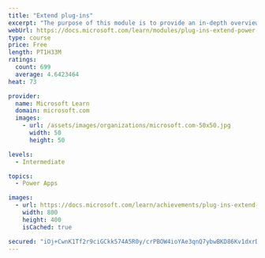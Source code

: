 ```yaml
---
title: "Extend plug-ins"
excerpt: "The purpose of this module is to provide an in-depth overview of plug-ins as it relates to Power Platform development. This module will review how and when plug-ins are implemented, how they are registered and deployed, and the various configuration options that are available during plug-in registration."
webUrl: https://docs.microsoft.com/learn/modules/plug-ins-extend-power-platform/
type: course
price: Free
length: PT1H33M
ratings:
  count: 699
  average: 4.6423464
heat: 73

provider:
  name: Microsoft Learn
  domain: microsoft.com
  images:
    - url: /assets/images/organizations/microsoft.com-50x50.jpg
      width: 50
      height: 50

levels:
  - Intermediate

topics:
  - Power Apps

images:
  - url: https://docs.microsoft.com/learn/achievements/plug-ins-extend-power-platform-social.png
    width: 800
    height: 400
    isCached: true

secured: "iOj+CwnK1Tf2r9ciGCkk574A5R0y/crPBOW4ioYAe3qnQ7ybwBKD86Kv1dxrDiiTE+YixHc+DGVLpbBpFgwrHnDUCgp4VP9dZ2ADgfLx+maDvVhsuT68ptRXTDxcxeue+sGX6NNPaH8U05qPRfod4uCReT0KZ4h4tLV9HMmP+U9Uw5T44Spr7YxvEiCNtfbxrn5Ep2wCmSP/TycoLXh63zd/bDERANe4HQCNtkPPMr+9e7MaDc8coJ2dE0xPfgd9FBPYBSHEIr0FqmZeCZuXIjjtwDypwz6TG8yzPeGQPvBrbA+ytJIzBzSJ8HxKKtJGHhfpuvtu7Xj5kD+zfLuMdDSTVVXvGLRqBFb3uQZFtPtc7L3hZLLH/m0jtit7phWLwMYXwUegMM0Uc+FkQGGAWA==;6IRLgzNf9gQ+5gzSS+d4Lw=="
---
```


